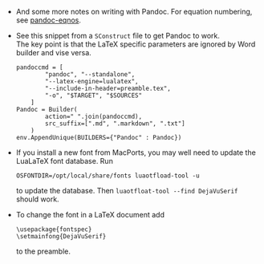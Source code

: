 
+   And some more notes on writing with Pandoc.  For equation numbering, 
    see [pandoc-eqnos](https://github.com/tomduck/pandoc-eqnos).
+   See this snippet from a `SConstruct` file to get Pandoc to work.  
    The key point is that the LaTeX specific parameters are ignored by 
    Word builder and vise versa.

        pandoccmd = [
                "pandoc", "--standalone",
                "--latex-engine=lualatex",
                "--include-in-header=preamble.tex",
                "-o", "$TARGET", "$SOURCES"
            ]
        Pandoc = Builder(
                action=" ".join(pandoccmd),
                src_suffix=[".md", ".markdown", ".txt"]
            )
        env.AppendUnique(BUILDERS={"Pandoc" : Pandoc})

+   If you install a new font from MacPorts, you may well need to update
    the LuaLaTeX font database.  Run

        OSFONTDIR=/opt/local/share/fonts luaotfload-tool -u

    to update the database.  Then `luaotfloat-tool --find DejaVuSerif`
    should work.

+   To change the font in a LaTeX document add

        \usepackage{fontspec}
        \setmainfong{DejaVuSerif}

    to the preamble.

